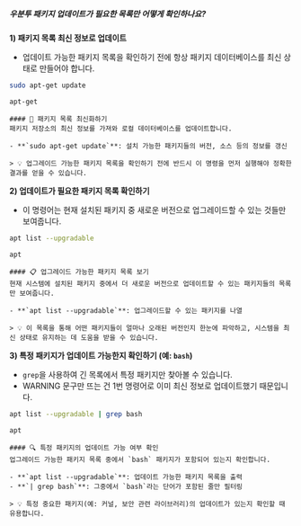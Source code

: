 ##### 우분투 패키지 업데이트가 필요한 목록만 어떻게 확인하나요? #####

**1) 패키지 목록 최신 정보로 업데이트**

* 업데이트 가능한 패키지 목록을 확인하기 전에 항상 패키지 데이터베이스를 최신 상태로 만들어야 합니다.

```bash
sudo apt-get update
```

```tech
apt-get
```

```desc
#### 🔄 패키지 목록 최신화하기
패키지 저장소의 최신 정보를 가져와 로컬 데이터베이스를 업데이트합니다.

- **`sudo apt-get update`**: 설치 가능한 패키지들의 버전, 소스 등의 정보를 갱신

> 💡 업그레이드 가능한 패키지 목록을 확인하기 전에 반드시 이 명령을 먼저 실행해야 정확한 결과를 얻을 수 있습니다.
```

**2) 업데이트가 필요한 패키지 목록 확인하기**

* 이 명령어는 현재 설치된 패키지 중 새로운 버전으로 업그레이드할 수 있는 것들만 보여줍니다.

```bash
apt list --upgradable
```

```tech
apt
```

```desc
#### 📋 업그레이드 가능한 패키지 목록 보기
현재 시스템에 설치된 패키지 중에서 더 새로운 버전으로 업데이트할 수 있는 패키지들의 목록만 보여줍니다.

- **`apt list --upgradable`**: 업그레이드할 수 있는 패키지를 나열

> 💡 이 목록을 통해 어떤 패키지들이 얼마나 오래된 버전인지 한눈에 파악하고, 시스템을 최신 상태로 유지하는 데 도움을 받을 수 있습니다.
```

**3) 특정 패키지가 업데이트 가능한지 확인하기 (예: `bash`)**

* `grep`을 사용하여 긴 목록에서 특정 패키지만 찾아볼 수 있습니다.
* WARNING 문구만 뜨는 건 1번 명령어로 이미 최신 정보로 업데이트했기 때문입니다.

```bash
apt list --upgradable | grep bash
```

```tech
apt
```

```desc
#### 🔍 특정 패키지의 업데이트 가능 여부 확인
업그레이드 가능한 패키지 목록 중에서 `bash` 패키지가 포함되어 있는지 확인합니다.

- **`apt list --upgradable`**: 업데이트 가능한 패키지 목록을 출력
- **`| grep bash`**: 그중에서 `bash`라는 단어가 포함된 줄만 필터링

> 💡 특정 중요한 패키지(예: 커널, 보안 관련 라이브러리)의 업데이트가 있는지 확인할 때 유용합니다.
```
